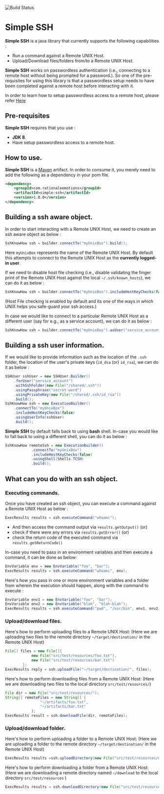 ![Build Status](https://travis-ci.org/RationaleEmotions/SimpleSSH.svg?branch=master)

# Simple SSH

**Simple SSH** is a java library that currently supports the following capabilities :
* Run a command against a Remote UNIX Host.
* Upload/Download files/folders from/to a Remote UNIX Host.

**Simple SSH** works on passwordless authentication (i.e., connecting to a remote host without being prompted for a password.). So one of the pre-requisites for using this library is that a passwordless setup needs to have been completed against a remote host before interacting with it.

In order to learn how to setup passwordless access to a remote host, please refer [Here](http://www.linuxproblem.org/art_9.html)

## Pre-requisites

**Simple SSH** requires that you use : 
* **JDK 8**.
* Have setup passwordless access to a remote host. 

## How to use.

**Simple SSH** is a [Maven](https://maven.apache.org/guides/getting-started/) artifact. In order to 
consume it, you merely need to add the following as a dependency in your pom file.

```xml
<dependency>
    <groupId>com.rationaleemotions</groupId>
    <artifactId>simple-ssh</artifactId>
    <version>1.0.0</version>
</dependency>
```

## Building a ssh aware object.

In order to start interacting with a Remote UNIX Host, we need to create an ssh aware object as below :

```java
SshKnowHow ssh = builder.connectTo("myUnixBox").build();
```

Here `myUnixBox` represents the name of the Remote UNIX Host. By default this attempts to connect to the Remote UNIX Host as the **currently logged-in user**.

If we need to disable host file checking (i.e., disable validating the finger print of the Remote UNIX Host against the local `~/.ssh/known_hosts`), we can do it as below :

```java
SshKnowHow ssh = builder.connectTo("myUnixBox").includeHostKeyChecks(false).build();
```

(Host File checking is enabled by default and its one of the ways in which UNIX helps you safe-guard your ssh access.)

In case we would like to connect to a particular Remote UNIX Host as a different user (say for e.g., as a service account), we can do it as below :
```java
SshKnowHow ssh = builder.connectTo("myUnixBox").asUser("service_account").build();
```

## Building a ssh user information.

If we would like to provide information such as the location of the `.ssh` folder, the location of the user's private keys (`id_dsa` (or) `id_rsa`), we can do it as below :

```java
SSHUser sshUser = new SSHUser.Builder()
    .forUser("service_account")
    .withSshFolder(new File("/shared/.ssh"))
    .usingPassphrase("secret-word")
    .usingPrivateKey(new File("/shared/.ssh/id_rsa"))
    .build();
SshKnowHow ssh = new ExecutionBuilder()
    .connectTo("myUnixBox")
    .includeHostKeyChecks(false)
    .usingUserInfo(sshUser)
    .build();
```

**Simple SSH** by default falls back to using **bash** shell. In-case you would like to fall back to using a different shell, you can do it as below :
```java
SshKnowHow remoteSsh = new ExecutionBuilder()
            .connectTo("myUnixBox")
            .includeHostKeyChecks(false)
            .usingShell(Shells.TCSH)
            .build();
```

## What can you do with an ssh object.

### Executing commands.

Once you have created an ssh object, you can execute a command against a Remote UNIX Host as below :
```java
ExecResults results = ssh.executeCommand("whoami");
```

* And then access the command output via `results.getOutput()` (or) 
* check if there were any errors via `results.getError()` (or) 
* check the return code of the executed command via `results.getReturnCode()`

In-case you need to pass in an environment variables and then execute a command, it can be done as below:
```java
EnvVariable env = new EnvVariable("foo", "bar");
ExecResults results = ssh.executeCommand("whoami", env);
```

Here's how you pass in one or more environment variables and a folder from wherein the execution should happen, along with the command to execute :

```java
EnvVariable env1 = new EnvVariable("foo", "bar");
EnvVariable env2 = new EnvVariable("blah", "blah-blah");
ExecResults results = ssh.executeCommand("pwd", "/usr/bin", env1, env2);
```

### Upload/download files.

Here's how to perform uploading files to a Remote UNIX Host: (Here we are uploading two files to the remote directory `~/target/destination/` in the Remote UNIX Host)

```java
File[] files = new File[]{
            new File("src/test/resources/foo.txt"),
            new File("src/test/resources/bar.txt")
        };
ExecResults reply = ssh.uploadFile("~/target/destination/", files);
```

Here's how to perform downloading files from a Remote UNIX Host: (Here we are downloading two files to the local directory `src/test/resources/`)

```java
File dir = new File("src/test/resources/");
String[] remoteFiles = new String[] {
                "~/artifacts/foo.txt",
                "~/artifacts/bar.txt"
            };
ExecResults result = ssh.downloadFile(dir, remoteFiles);
```

### Upload/download folder.

Here's how to perform uploading a folder to a Remote UNIX Host: (Here we are uploading a folder to the remote directory `~/target/destination/` in the Remote UNIX Host)

```java
ExecResults results =ssh.uploadDirectory(new File("src/test/resources/upload"), "~/target/destination/");
```

Here's how to perform downloading a folder from a Remote UNIX Host: (Here we are downloading a remote directory named `~/download` to the local directory `src/test/resources` )

```java
ExecResults results = ssh.downloadDirectory(new File("src/test/resources"), "~/download");
```

